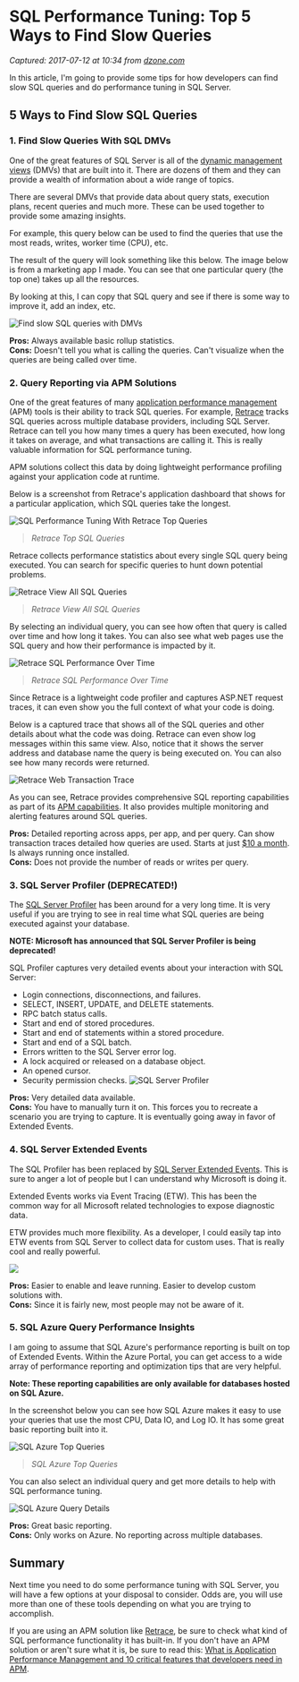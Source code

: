 # SQL Performance Tuning: Top 5 Ways to Find Slow Queries

_Captured: 2017-07-12 at 10:34 from [dzone.com](https://dzone.com/articles/sql-performance-tuning-top-5-ways-to-find-slow-que?edition=306252&utm_source=Daily%20Digest&utm_medium=email&utm_campaign=dd%202017-07-11)_

In this article, I'm going to provide some tips for how developers can find slow SQL queries and do performance tuning in SQL Server.

## 5 Ways to Find Slow SQL Queries

### 1\. Find Slow Queries With SQL DMVs

One of the great features of SQL Server is all of the [dynamic management views](https://docs.microsoft.com/en-us/sql/relational-databases/system-dynamic-management-views/system-dynamic-management-views) (DMVs) that are built into it. There are dozens of them and they can provide a wealth of information about a wide range of topics.

There are several DMVs that provide data about query stats, execution plans, recent queries and much more. These can be used together to provide some amazing insights.

For example, this query below can be used to find the queries that use the most reads, writes, worker time (CPU), etc.

The result of the query will look something like this below. The image below is from a marketing app I made. You can see that one particular query (the top one) takes up all the resources.

By looking at this, I can copy that SQL query and see if there is some way to improve it, add an index, etc.

![Find slow SQL queries with DMVs](https://stackify.com/wp-content/uploads/2017/06/performance-tuning-in-sql-server-4-ways-to-find-slow-queries-12167.png)

**Pros:** Always available basic rollup statistics.  
**Cons:** Doesn't tell you what is calling the queries. Can't visualize when the queries are being called over time.

### 2\. Query Reporting via APM Solutions

One of the great features of many [application performance management](https://stackify.com/what-is-apm/) (APM) tools is their ability to track SQL queries. For example, [Retrace](https://stackify.com/retrace/) tracks SQL queries across multiple database providers, including SQL Server. Retrace can tell you how many times a query has been executed, how long it takes on average, and what transactions are calling it. This is really valuable information for SQL performance tuning.

APM solutions collect this data by doing lightweight performance profiling against your application code at runtime.

Below is a screenshot from Retrace's application dashboard that shows for a particular application, which SQL queries take the longest.

![SQL Performance Tuning With Retrace Top Queries](https://stackify.com/wp-content/uploads/2017/06/img_5944220db8738.png)

> _Retrace Top SQL Queries_

Retrace collects performance statistics about every single SQL query being executed. You can search for specific queries to hunt down potential problems.

![Retrace View All SQL Queries](https://stackify.com/wp-content/uploads/2017/06/performance-tuning-in-sql-server-4-ways-to-find-slow-queries-12170.png)

> _Retrace View All SQL Queries_

By selecting an individual query, you can see how often that query is called over time and how long it takes. You can also see what web pages use the SQL query and how their performance is impacted by it.

![Retrace SQL Performance Over Time](https://stackify.com/wp-content/uploads/2017/06/img_594425bae2b76.png)

> _Retrace SQL Performance Over Time_

Since Retrace is a lightweight code profiler and captures ASP.NET request traces, it can even show you the full context of what your code is doing.

Below is a captured trace that shows all of the SQL queries and other details about what the code was doing. Retrace can even show log messages within this same view. Also, notice that it shows the server address and database name the query is being executed on. You can also see how many records were returned.

![Retrace Web Transaction Trace](https://stackify.com/wp-content/uploads/2017/06/img_594424f5ea8cb.png)

As you can see, Retrace provides comprehensive SQL reporting capabilities as part of its [APM capabilities](https://stackify.com/application-performance-management-solution/). It also provides multiple monitoring and alerting features around SQL queries.

**Pros:** Detailed reporting across apps, per app, and per query. Can show transaction traces detailed how queries are used. Starts at just [$10 a month](https://stackify.com/pricing/). Is always running once installed.  
**Cons:** Does not provide the number of reads or writes per query.

### 3\. SQL Server Profiler (DEPRECATED!)

The [SQL Server Profiler](https://docs.microsoft.com/en-us/sql/tools/sql-server-profiler/sql-server-profiler) has been around for a very long time. It is very useful if you are trying to see in real time what SQL queries are being executed against your database.

**NOTE: Microsoft has announced that SQL Server Profiler is being deprecated!**

SQL Profiler captures very detailed events about your interaction with SQL Server:

  * Login connections, disconnections, and failures.
  * SELECT, INSERT, UPDATE, and DELETE statements.
  * RPC batch status calls.
  * Start and end of stored procedures.
  * Start and end of statements within a stored procedure.
  * Start and end of a SQL batch.
  * Errors written to the SQL Server error log.
  * A lock acquired or released on a database object.
  * An opened cursor.
  * Security permission checks.
![SQL Server Profiler](https://stackify.com/wp-content/uploads/2017/06/performance-tuning-in-sql-server-4-ways-to-find-slow-queries-12174.png)

**Pros:** Very detailed data available.  
**Cons:** You have to manually turn it on. This forces you to recreate a scenario you are trying to capture. It is eventually going away in favor of Extended Events.

### 4\. SQL Server Extended Events

The SQL Profiler has been replaced by [SQL Server Extended Events](https://msdn.microsoft.com/en-us/library/bb630354%28v=sql.105%29.aspx?f=255&MSPPError=-2147217396). This is sure to anger a lot of people but I can understand why Microsoft is doing it.

Extended Events works via Event Tracing (ETW). This has been the common way for all Microsoft related technologies to expose diagnostic data.

ETW provides much more flexibility. As a developer, I could easily tap into ETW events from SQL Server to collect data for custom uses. That is really cool and really powerful.

![](https://stackify.com/wp-content/uploads/2017/06/img_5944523fcc499.png)

**Pros:** Easier to enable and leave running. Easier to develop custom solutions with.  
**Cons:** Since it is fairly new, most people may not be aware of it.

### 5\. SQL Azure Query Performance Insights

I am going to assume that SQL Azure's performance reporting is built on top of Extended Events. Within the Azure Portal, you can get access to a wide array of performance reporting and optimization tips that are very helpful.

**Note: These reporting capabilities are only available for databases hosted on SQL Azure.**

In the screenshot below you can see how SQL Azure makes it easy to use your queries that use the most CPU, Data IO, and Log IO. It has some great basic reporting built into it.

![SQL Azure Top Queries](https://stackify.com/wp-content/uploads/2017/06/performance-tuning-in-sql-server-5-ways-to-find-slow-queries-12179.png)

> _SQL Azure Top Queries_

You can also select an individual query and get more details to help with SQL performance tuning.

![SQL Azure Query Details](https://stackify.com/wp-content/uploads/2017/06/performance-tuning-in-sql-server-5-ways-to-find-slow-queries-12180.png)

**Pros:** Great basic reporting.  
**Cons:** Only works on Azure. No reporting across multiple databases.

## Summary

Next time you need to do some performance tuning with SQL Server, you will have a few options at your disposal to consider. Odds are, you will use more than one of these tools depending on what you are trying to accomplish.

If you are using an APM solution like [Retrace](https://stackify.com/retrace/), be sure to check what kind of SQL performance functionality it has built-in. If you don't have an APM solution or aren't sure what it is, be sure to read this: [What is Application Performance Management and 10 critical features that developers need in APM](https://stackify.com/what-is-apm/).

